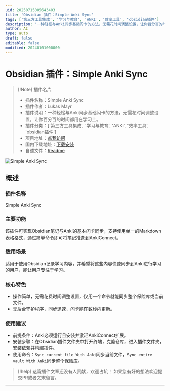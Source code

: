 ```yaml
---
uid: 20250715005643403
title: 'Obsidian 插件：Simple Anki Sync'
tags: ['第三方工具集成', '学习与教育', 'ANKI', '效率工具', 'obsidian插件']
description: '一种轻松与Anki同步基础闪卡的方法，无需花时间调整设置，让你百分百的时间都用在学习上。'
author: AI
type: auto
draft: false
editable: false
modified: 20240101000000
---
```


# Obsidian 插件：Simple Anki Sync

> [!Note] 插件名片
> - 插件名称：Simple Anki Sync
> - 插件作者：Lukas Mayr
> - 插件说明：一种轻松与Anki同步基础闪卡的方法，无需花时间调整设置，让你百分百的时间都用在学习上。
> - 插件分类：['第三方工具集成', '学习与教育', 'ANKI', '效率工具', 'obsidian插件']
> - 项目地址：[点我访问](https://github.com/lukmay/simple-anki-sync)
> - 国内下载地址：[下载安装](https://pkmer.cn/products/plugin/pluginMarket/?simple-anki-sync)
> - 自述文件：[Readme](https://ghproxy.net/https://raw.githubusercontent.com/lukmay/simple-anki-sync/master/README.md)

![Simple Anki Sync](https://cdn.pkmer.cn/covers/simple-anki-sync_external_0.png!pkmer)

## 概述

### 插件名称
Simple Anki Sync

### 主要功能
该插件可实现Obsidian笔记与Anki的基本闪卡同步，支持使用单一的Markdown表格格式，通过简单命令即可将笔记推送到AnkiConnect。

### 适用场景
适用于使用Obsidian记录学习内容，并希望将这些内容快速同步到Anki进行学习的用户，能让用户专注于学习。

### 核心特色
- 操作简单，无需花费时间调整设置，仅用一个命令就能同步整个保险库或当前文件。
- 无后台守护程序，同步迅速，闪卡能在数秒内更新。

### 使用建议
- 前提条件：Anki必须运行且安装并激活AnkiConnect扩展。
- 安装步骤：在Obsidian插件文件夹中打开终端，克隆仓库，进入插件文件夹，安装依赖并构建插件。
- 使用命令：`Sync current file With Anki`同步当前文件，`Sync entire vault With Anki`同步整个保险库。


> [!help] 
> 这篇插件文章还没有人贡献，欢迎占坑！
> 如果您有好的想法欢迎提交PR或者文末留言。
> 

---


